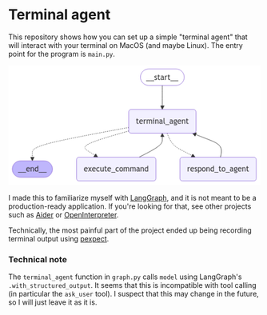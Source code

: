 # Terminal agent

This repository shows how you can set up a simple "terminal agent" that will interact with your terminal on MacOS (and maybe Linux). The entry point for the program is `main.py`.

![Graph](graph.png)

I made this to familiarize myself with [LangGraph](https://langchain-ai.github.io/langgraph/), and it is not meant to be a production-ready application. If you're looking for that, see other projects such as [Aider](https://github.com/Aider-AI/aider) or [OpenInterpreter](https://github.com/OpenInterpreter/open-interpreter).

Technically, the most painful part of the project ended up being recording terminal output using [pexpect](https://github.com/pexpect/pexpect).

### Technical note

The `terminal_agent` function in `graph.py` calls `model` using LangGraph's `.with_structured_output`. It seems that this is incompatible with tool calling (in particular the `ask_user` tool). I suspect that this may change in the future, so I will just leave it as it is.

